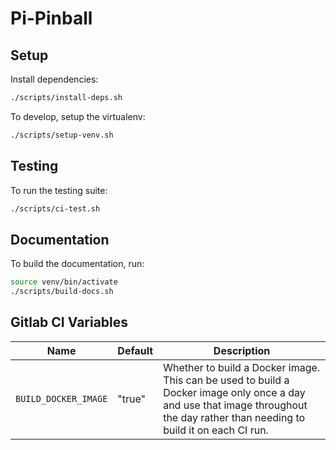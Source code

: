 # Pi-Pinball

## Setup

Install dependencies:

```bash
./scripts/install-deps.sh
```

To develop, setup the virtualenv:

```bash
./scripts/setup-venv.sh
```

## Testing

To run the testing suite:

```bash
./scripts/ci-test.sh
```

## Documentation

To build the documentation, run:

```bash
source venv/bin/activate
./scripts/build-docs.sh
```

## Gitlab CI Variables

| Name | Default | Description |
|---|---|---|
| `BUILD_DOCKER_IMAGE` | "true" | Whether to build a Docker image. This can be used to build a Docker image only once a day and use that image throughout the day rather than needing to build it on each CI run. |

